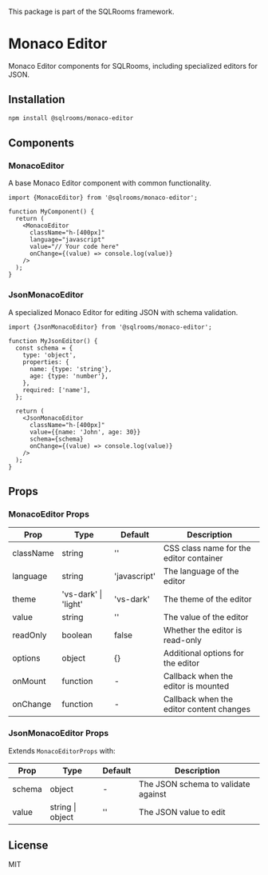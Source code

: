 This package is part of the SQLRooms framework.

# Monaco Editor

Monaco Editor components for SQLRooms, including specialized editors for JSON.

## Installation

```bash
npm install @sqlrooms/monaco-editor
```

## Components

### MonacoEditor

A base Monaco Editor component with common functionality.

```tsx
import {MonacoEditor} from '@sqlrooms/monaco-editor';

function MyComponent() {
  return (
    <MonacoEditor
      className="h-[400px]"
      language="javascript"
      value="// Your code here"
      onChange={(value) => console.log(value)}
    />
  );
}
```

### JsonMonacoEditor

A specialized Monaco Editor for editing JSON with schema validation.

```tsx
import {JsonMonacoEditor} from '@sqlrooms/monaco-editor';

function MyJsonEditor() {
  const schema = {
    type: 'object',
    properties: {
      name: {type: 'string'},
      age: {type: 'number'},
    },
    required: ['name'],
  };

  return (
    <JsonMonacoEditor
      className="h-[400px]"
      value={{name: 'John', age: 30}}
      schema={schema}
      onChange={(value) => console.log(value)}
    />
  );
}
```

## Props

### MonacoEditor Props

| Prop      | Type                 | Default      | Description                              |
| --------- | -------------------- | ------------ | ---------------------------------------- |
| className | string               | ''           | CSS class name for the editor container  |
| language  | string               | 'javascript' | The language of the editor               |
| theme     | 'vs-dark' \| 'light' | 'vs-dark'    | The theme of the editor                  |
| value     | string               | ''           | The value of the editor                  |
| readOnly  | boolean              | false        | Whether the editor is read-only          |
| options   | object               | {}           | Additional options for the editor        |
| onMount   | function             | -            | Callback when the editor is mounted      |
| onChange  | function             | -            | Callback when the editor content changes |

### JsonMonacoEditor Props

Extends `MonacoEditorProps` with:

| Prop   | Type             | Default | Description                         |
| ------ | ---------------- | ------- | ----------------------------------- |
| schema | object           | -       | The JSON schema to validate against |
| value  | string \| object | ''      | The JSON value to edit              |

## License

MIT
